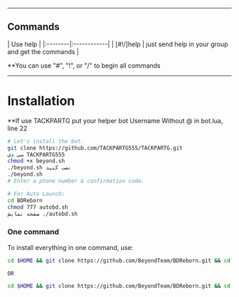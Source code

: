 
* * *

## Commands

| Use help |
|:--------|:------------|
| [#!/]help | just send help in your group and get the commands |

**You can use "#", "!", or "/" to begin all commands

* * *

# Installation

**If use TACKPARTG put your helper bot Username Without @ in bot.lua, line 22

```sh
# Let's install the bot.
git clone https://github.com/TACKPARTG555/TACKPARTG.git
سی دی TACKPARTG555
chmod +x beyond.sh
./beyond.sh نصب کنید
./beyond.sh 
# Enter a phone number & confirmation code.

# For Auto Launch:
cd BDReborn
chmod 777 autobd.sh
صفحه نمایش ./autobd.sh
```
### One command
To install everything in one command, use:
```sh
cd $HOME && git clone https://github.com/BeyondTeam/BDReborn.git && cd BDReborn && chmod +x beyond.sh && ./beyond.sh install && ./beyond.sh

OR

cd $HOME && git clone https://github.com/BeyondTeam/BDReborn.git && cd BDReborn && chmod +x beyond.sh && ./beyond.sh install && chmod 777 autobd.sh && screen ./autobd.sh
```
